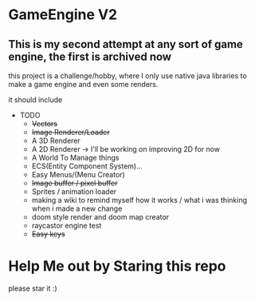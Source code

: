 # GameEngine V2

## This is my second attempt at any sort of game engine, the first is archived now
this project is a challenge/hobby, where I only use native java libraries to make a game engine and even some renders.

it should include
- TODO
  - ~~Vectors~~
  - ~~Image Renderer/Loader~~
  - A 3D Renderer
  - A 2D Renderer -> I'll be working on improving 2D for now
  - A World To Manage things
  - ECS(Entity Component System)...
  - Easy Menus/(Menu Creator)
  - ~~Image buffer / pixel buffer~~
  - Sprites / animation loader
  - making a wiki to remind myself how it works / what i was thinking when i made a new change
  - doom style render and doom map creator
  - raycastor engine test
  - ~~Easy keys~~
  
# Help Me out by Staring this repo
please star it :)

